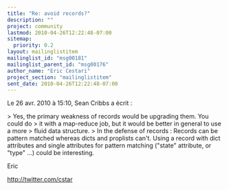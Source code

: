 ```yaml
---
title: "Re: avoid records?"
description: ""
project: community
lastmod: 2010-04-26T12:22:48-07:00
sitemap:
  priority: 0.2
layout: mailinglistitem
mailinglist_id: "msg00181"
mailinglist_parent_id: "msg00176"
author_name: "Eric Cestari"
project_section: "mailinglistitem"
sent_date: 2010-04-26T12:22:48-07:00
---
```


Le 26 avr. 2010 à 15:10, Sean Cribbs a écrit :

&gt; Yes, the primary weakness of records would be upgrading them. You could do 
&gt; it with a map-reduce job, but it would be better in general to use a more 
&gt; fluid data structure.
&gt; 
In the defense of records : 
Records can be pattern matched whereas dicts and proplists can't.
Using a record with dict attributes and single attributes for pattern matching 
("state" attribute, or "type" ...) could be interesting.

Eric

http://twitter.com/cstar
